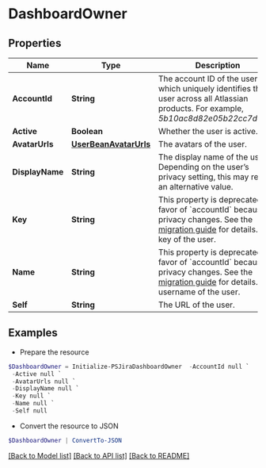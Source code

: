 # DashboardOwner
## Properties

Name | Type | Description | Notes
------------ | ------------- | ------------- | -------------
**AccountId** | **String** | The account ID of the user, which uniquely identifies the user across all Atlassian products. For example, *5b10ac8d82e05b22cc7d4ef5*. | [optional] 
**Active** | **Boolean** | Whether the user is active. | [optional] 
**AvatarUrls** | [**UserBeanAvatarUrls**](UserBeanAvatarUrls.md) | The avatars of the user. | [optional] 
**DisplayName** | **String** | The display name of the user. Depending on the user’s privacy setting, this may return an alternative value. | [optional] 
**Key** | **String** | This property is deprecated in favor of &#x60;accountId&#x60; because of privacy changes. See the [migration guide](https://developer.atlassian.com/cloud/jira/platform/deprecation-notice-user-privacy-api-migration-guide/) for details.   The key of the user. | [optional] 
**Name** | **String** | This property is deprecated in favor of &#x60;accountId&#x60; because of privacy changes. See the [migration guide](https://developer.atlassian.com/cloud/jira/platform/deprecation-notice-user-privacy-api-migration-guide/) for details.   The username of the user. | [optional] 
**Self** | **String** | The URL of the user. | [optional] 

## Examples

- Prepare the resource
```powershell
$DashboardOwner = Initialize-PSJiraDashboardOwner  -AccountId null `
 -Active null `
 -AvatarUrls null `
 -DisplayName null `
 -Key null `
 -Name null `
 -Self null
```

- Convert the resource to JSON
```powershell
$DashboardOwner | ConvertTo-JSON
```

[[Back to Model list]](../README.md#documentation-for-models) [[Back to API list]](../README.md#documentation-for-api-endpoints) [[Back to README]](../README.md)

